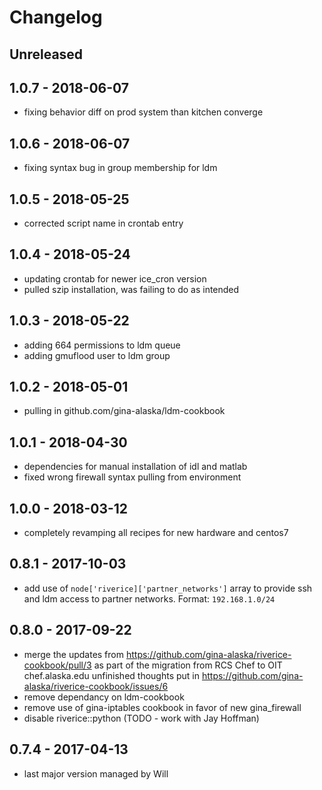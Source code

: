 # Changelog

## Unreleased

## 1.0.7 - 2018-06-07
- fixing behavior diff on prod system than kitchen converge

## 1.0.6 - 2018-06-07
- fixing syntax bug in group membership for ldm

## 1.0.5 - 2018-05-25
- corrected script name in crontab entry

## 1.0.4 - 2018-05-24
- updating crontab for newer ice_cron version
- pulled szip installation, was failing to do as intended

## 1.0.3 - 2018-05-22
- adding 664 permissions to ldm queue
- adding gmuflood user to ldm group

## 1.0.2 - 2018-05-01
- pulling in github.com/gina-alaska/ldm-cookbook

## 1.0.1 - 2018-04-30
- dependencies for manual installation of idl and matlab
- fixed wrong firewall syntax pulling from environment

## 1.0.0 - 2018-03-12
- completely revamping all recipes for new hardware and centos7

## 0.8.1 - 2017-10-03
- add use of `node['riverice]['partner_networks']` array to provide ssh and ldm 
  access to partner networks.  Format: `192.168.1.0/24`

## 0.8.0 - 2017-09-22
- merge the updates from https://github.com/gina-alaska/riverice-cookbook/pull/3
  as part of the migration from RCS Chef to OIT chef.alaska.edu 
  unfinished thoughts put in https://github.com/gina-alaska/riverice-cookbook/issues/6
- remove dependancy on ldm-cookbook
- remove use of gina-iptables cookbook in favor of new gina\_firewall
- disable riverice::python (TODO - work with Jay Hoffman)

## 0.7.4 - 2017-04-13
- last major version managed by Will
